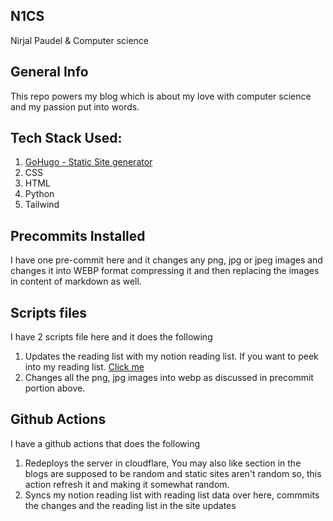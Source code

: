 ## N1CS
Nirjal Paudel & Computer science

## General Info 
This repo powers my blog which is about my love with computer science and my passion put into words. 

## Tech Stack Used:
1. [GoHugo - Static Site generator](https://gohugo.io/)
2. CSS
3. HTML
4. Python
5. Tailwind

## Precommits Installed
I have one pre-commit here and it changes any png, jpg or jpeg images and changes it into WEBP format compressing it and then replacing the images in content of markdown as well.

## Scripts files
I have 2 scripts file here and it does the following
1. Updates the reading list with my notion reading list. If you want to peek into my reading list. [Click me](https://nirjalpaudel.com.np/reading-list/)
2. Changes all the png, jpg images into webp as discussed in precommit portion above.

## Github Actions
I have a github actions that does the following
1. Redeploys the server in cloudflare, You may also like section in the blogs are supposed to be random and static sites aren't random so, this action refresh it and making it somewhat random.
2. Syncs my notion reading list with reading list data over here, commmits the changes and the reading list in the site updates
